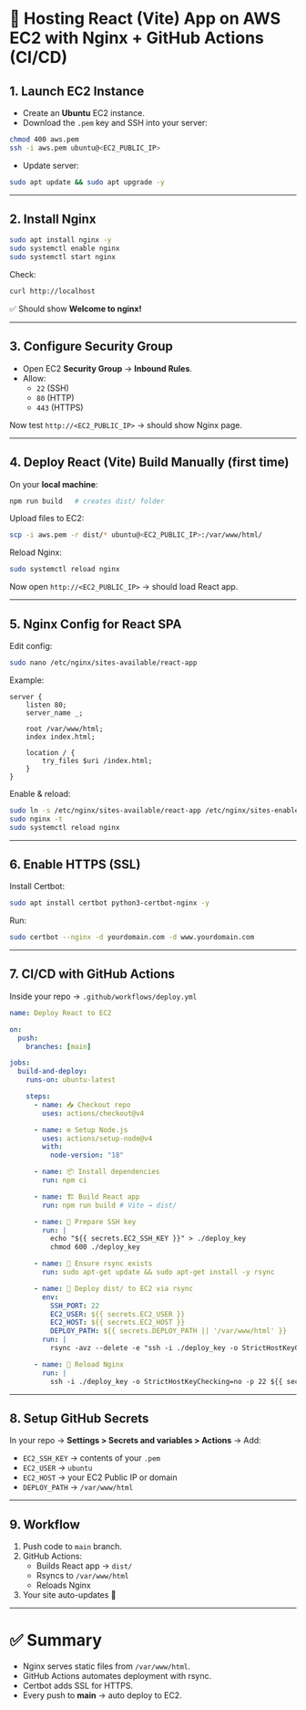 # 🚀 Hosting React (Vite) App on AWS EC2 with Nginx + GitHub Actions (CI/CD)

## 1. Launch EC2 Instance
- Create an **Ubuntu** EC2 instance.
- Download the `.pem` key and SSH into your server:

```bash
chmod 400 aws.pem
ssh -i aws.pem ubuntu@<EC2_PUBLIC_IP>
```

- Update server:
```bash
sudo apt update && sudo apt upgrade -y
```

---

## 2. Install Nginx
```bash
sudo apt install nginx -y
sudo systemctl enable nginx
sudo systemctl start nginx
```

Check:
```bash
curl http://localhost
```
✅ Should show **Welcome to nginx!**

---

## 3. Configure Security Group
- Open EC2 **Security Group** → **Inbound Rules**.
- Allow:
  - `22` (SSH)
  - `80` (HTTP)
  - `443` (HTTPS)

Now test `http://<EC2_PUBLIC_IP>` → should show Nginx page.

---

## 4. Deploy React (Vite) Build Manually (first time)
On your **local machine**:
```bash
npm run build   # creates dist/ folder
```

Upload files to EC2:
```bash
scp -i aws.pem -r dist/* ubuntu@<EC2_PUBLIC_IP>:/var/www/html/
```

Reload Nginx:
```bash
sudo systemctl reload nginx
```

Now open `http://<EC2_PUBLIC_IP>` → should load React app.

---

## 5. Nginx Config for React SPA
Edit config:
```bash
sudo nano /etc/nginx/sites-available/react-app
```

Example:
```nginx
server {
    listen 80;
    server_name _;

    root /var/www/html;
    index index.html;

    location / {
        try_files $uri /index.html;
    }
}
```

Enable & reload:
```bash
sudo ln -s /etc/nginx/sites-available/react-app /etc/nginx/sites-enabled/
sudo nginx -t
sudo systemctl reload nginx
```

---

## 6. Enable HTTPS (SSL)
Install Certbot:
```bash
sudo apt install certbot python3-certbot-nginx -y
```

Run:
```bash
sudo certbot --nginx -d yourdomain.com -d www.yourdomain.com
```

---

## 7. CI/CD with GitHub Actions
Inside your repo → `.github/workflows/deploy.yml`

```yaml
name: Deploy React to EC2

on:
  push:
    branches: [main]

jobs:
  build-and-deploy:
    runs-on: ubuntu-latest

    steps:
      - name: 📥 Checkout repo
        uses: actions/checkout@v4

      - name: ⚙️ Setup Node.js
        uses: actions/setup-node@v4
        with:
          node-version: "18"

      - name: 📦 Install dependencies
        run: npm ci

      - name: 🏗️ Build React app
        run: npm run build # Vite → dist/

      - name: 🔑 Prepare SSH key
        run: |
          echo "${{ secrets.EC2_SSH_KEY }}" > ./deploy_key
          chmod 600 ./deploy_key

      - name: 📡 Ensure rsync exists
        run: sudo apt-get update && sudo apt-get install -y rsync

      - name: 🚚 Deploy dist/ to EC2 via rsync
        env:
          SSH_PORT: 22
          EC2_USER: ${{ secrets.EC2_USER }}
          EC2_HOST: ${{ secrets.EC2_HOST }}
          DEPLOY_PATH: ${{ secrets.DEPLOY_PATH || '/var/www/html' }}
        run: |
          rsync -avz --delete -e "ssh -i ./deploy_key -o StrictHostKeyChecking=no -p $SSH_PORT" dist/ ${EC2_USER}@${EC2_HOST}:${DEPLOY_PATH}/

      - name: 🔄 Reload Nginx
        run: |
          ssh -i ./deploy_key -o StrictHostKeyChecking=no -p 22 ${{ secrets.EC2_USER }}@${{ secrets.EC2_HOST }} "sudo systemctl reload nginx"
```

---

## 8. Setup GitHub Secrets
In your repo → **Settings > Secrets and variables > Actions** → Add:
- `EC2_SSH_KEY` → contents of your `.pem`
- `EC2_USER` → `ubuntu`
- `EC2_HOST` → your EC2 Public IP or domain
- `DEPLOY_PATH` → `/var/www/html`

---

## 9. Workflow
1. Push code to `main` branch.
2. GitHub Actions:
   - Builds React app → `dist/`
   - Rsyncs to `/var/www/html`
   - Reloads Nginx
3. Your site auto-updates 🎉

---

# ✅ Summary
- Nginx serves static files from `/var/www/html`.
- GitHub Actions automates deployment with rsync.
- Certbot adds SSL for HTTPS.
- Every push to **main** → auto deploy to EC2.